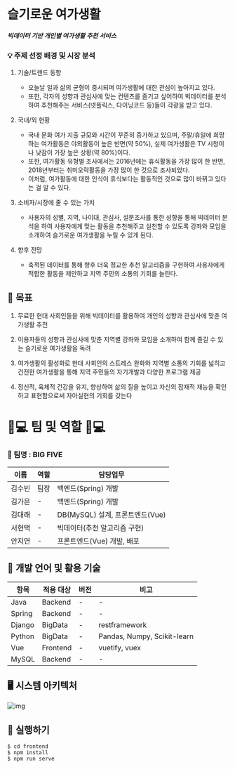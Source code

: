 # 슬기로운 여가생활

##### 빅데이터 기반 개인별 여가생활 추천 서비스



### 💡 주제 선정 배경 및 시장 분석

1. 기술/트렌드 동향
   - 오늘날 일과 삶의 균형이 중시되며 여가생활에 대한 관심이 높아지고 있다.
   - 또한, 각자의 성향과 관심사에 맞는 컨텐츠를 즐기고 싶어하여 빅데이터를 분석하여 추천해주는 서비스(넷플릭스, 다이닝코드 등)들이 각광을 받고 있다.

2. 국내/외 현황
   - 국내 문화 여가 지출 규모와 시간이 꾸준히 증가하고 있으며, 주말/휴일에 희망하는 여가활동은 야외활동이 높은 반면(약 50%), 실제 여가생활은 TV 시청이나 낮잠이 가장 높은 상황(약 80%)이다. 
   - 또한, 여가활동 유형별 조사에서는 2016년에는 휴식활동을 가장 많이 한 반면, 2018년부터는 취미오락활동을 가장 많이 한 것으로 조사되었다. 
   - 이처럼, 여가활동에 대한 인식이 휴식보다는 활동적인 것으로 많이 바뀌고 있다는 걸 알 수 있다.

3. 소비자/시장에 줄 수 있는 가치
   - 사용자의 성별, 지역, 나이대, 관심사, 설문조사를 통한 성향을 통해 빅데이터 분석을 하여 사용자에게 맞는 활동을 추천해주고 실천할 수 있도록 강좌와 모임을 소개하여 슬기로운 여가생활을 누릴 수 있게 된다.

4. 향후 전망
   - 축적된 데이터를 통해 향후 더욱 정교한 추천 알고리즘을 구현하여 사용자에게 적합한 활동을 제안하고 지역 주민의 소통의 기회를 늘린다.



## 🎯 목표

1. 무료한 현대 사회인들을 위해 빅데이터를 활용하여 개인의 성향과 관심사에 맞춘 여가생활 추천

2. 이용자들의 성향과 관심사에 맞춘 지역별 강좌와 모임을 소개하여 함께 즐길 수 있는 슬기로운 여가생활을 독려

3. 여가생활의 활성화로 현대 사회인의 스트레스 완화와 지역별 소통의 기회를 넓히고 건전한 여가생활을 통해 지역 주민들의 자기개발과 다양한 프로그램 제공

4. 정신적, 육체적 건강을 유지, 향상하여 삶의 질을 높이고 자신의 잠재적 재능을 확인하고 표현함으로써 자아실현의 기회를 갖는다



# 👨💻 팀 및 역할 👩💻 

### 🌈 팀명 : BIG FIVE

| 이름   | 역할    | 담당업무                        |
| ------ | ------- | ------------------------------- |
| 김수빈 | 팀장    | 백엔드(Spring) 개발             |
| 김가은 | - | 백엔드(Spring) 개발             |
| 김대래 | - | DB(MySQL) 설계, 프론트엔드(Vue) |
| 서현택 | - | 빅데이터(추천 알고리즘 구현)    |
| 안지연 | - | 프론트엔드(Vue) 개발, 배포      |



## 💬 개발 언어 및 활용 기술

| 항목     | 적용 대상 | 버전    | 비고                |
| ------ | --------- | ------- | --------------------------- |
| Java   | Backend   | - | -                     |
| Spring | Backend   | - | -                     |
| Django | BigData   | - | restframework               |
| Python | BigData   | - | Pandas, Numpy, Scikit-learn |
| Vue    | Frontend  | - | vuetify, vuex               |
| MySQL  | Backend   | - | -                     |



## :desktop_computer: 시스템 아키텍처

![img](https://gblobscdn.gitbook.com/assets%2F-M6dDBZbzQV3zhe6RjC1%2F-M75rdYe3Q_3SE2GZyxU%2F-M75wVjxG5cGJNaC4khq%2Fimage.png?alt=media&token=e56768bd-6d9b-4326-9a3f-6a17288c4f3c)



## :runner: 실행하기

```
$ cd frontend
$ npm install
$ npm run serve
```

